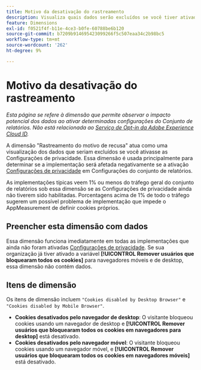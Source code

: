 ```yaml
---
title: Motivo da desativação do rastreamento
description: Visualiza quais dados serão excluídos se você tiver ativado as Configurações de privacidade.
feature: Dimensions
exl-id: f0521f4f-b11e-4ce3-b0fe-60788be6b120
source-git-commit: b7209b914695423099266f5c507eaa34c2b98bc5
workflow-type: tm+mt
source-wordcount: '262'
ht-degree: 9%

---
```


# Motivo da desativação do rastreamento

*Esta página se refere à dimensão que permite observar o impacto potencial dos dados ao ativar determinadas configurações do Conjunto de relatórios. Não está relacionada ao [Serviço de Opt-in da Adobe Experience Cloud ID](https://experienceleague.adobe.com/docs/id-service/using/implementation/opt-in-service/optin-overview.html?lang=pt-BR).*

A dimensão &quot;Rastreamento do motivo de recusa&quot; atua como uma visualização dos dados que seriam excluídos se você ativasse as Configurações de privacidade. Essa dimensão é usada principalmente para determinar se a implementação será afetada negativamente se a ativação [Configurações de privacidade](https://experienceleague.adobe.com/docs/core-services/interface/administration/ec-cookies/browser-cookie-settings.html) em Configurações do conjunto de relatórios.

As implementações típicas veem 1% ou menos do tráfego geral do conjunto de relatórios sob essa dimensão se as Configurações de privacidade ainda não tiverem sido habilitadas. Porcentagens acima de 1% de todo o tráfego sugerem um possível problema de implementação que impede o AppMeasurement de definir cookies próprios.

## Preencher esta dimensão com dados

Essa dimensão funciona imediatamente em todas as implementações que ainda não foram ativadas [Configurações de privacidade](https://experienceleague.adobe.com/docs/core-services/interface/administration/ec-cookies/browser-cookie-settings.html). Se sua organização já tiver ativado a variável **[!UICONTROL Remover usuários que bloquearam todos os cookies]** para navegadores móveis e de desktop, essa dimensão não contém dados.

## Itens de dimensão

Os itens de dimensão incluem `"Cookies disabled by Desktop Browser"` e `"Cookies disabled by Mobile Browser"`.

* **Cookies desativados pelo navegador de desktop**: O visitante bloqueou cookies usando um navegador de desktop e **[!UICONTROL Remover usuários que bloquearam todos os cookies em navegadores para desktop]** está desativado.
* **Cookies desativados pelo navegador móvel**: O visitante bloqueou cookies usando um navegador móvel, e **[!UICONTROL Remover usuários que bloquearam todos os cookies em navegadores móveis]** está desativado.
